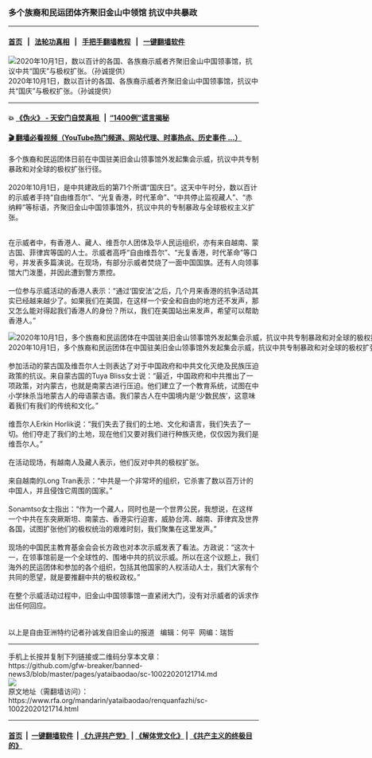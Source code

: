 ### 多个族裔和民运团体齐聚旧金山中领馆  抗议中共暴政
------------------------

#### [首页](https://github.com/gfw-breaker/banned-news3/blob/master/README.md) &nbsp;&nbsp;|&nbsp;&nbsp; [法轮功真相](https://github.com/begood0513/basic/blob/master/README.md)  &nbsp;&nbsp;|&nbsp;&nbsp; [手把手翻墙教程](https://github.com/gfw-breaker/guides/wiki)  &nbsp;&nbsp;|&nbsp;&nbsp; [一键翻墙软件](https://github.com/gfw-breaker/nogfw/blob/master/README.md)  



<div id="headerimg">
 <img alt="2020年10月1日，数以百计的各国、各族裔示威者齐聚旧金山中国领事馆，抗议中共“国庆”与极权扩张。（孙诚提供）" src="https://www.rfa.org/mandarin/yataibaodao/renquanfazhi/sc-10022020121714.html/m1001-SC73b0573a56fe7247.JPG/@@images/5f5e83b8-a89a-4fb6-973a-d67f09173e9f.jpeg" title="2020年10月1日，数以百计的各国、各族裔示威者齐聚旧金山中国领事馆，抗议中共“国庆”与极权扩张。（孙诚提供）"/>
 <div id="headerimgcontents">
  <div id="headerimgcaption">
   <span>
    2020年10月1日，数以百计的各国、各族裔示威者齐聚旧金山中国领事馆，抗议中共“国庆”与极权扩张。（孙诚提供）
   </span>
   <!-- zoomattribute -->
  </div>
  <!-- headerimgcaption -->
 </div>
 <!-- headerimagecontents -->
</div>

<hr/>


#### 💥 [《伪火》 - 天安门自焚真相 ](http://158.247.195.190:10000/videos/blog/weihuo.html)&nbsp; |&nbsp; [“1400例”谎言揭秘  ](http://158.247.195.190:10000/videos/blog/jiexi1400.html)

#### [ 🎬  翻墙必看视频（YouTube热门频道、网站代理、时事热点、历史事件 ...）](https://github.com/gfw-breaker/links/blob/master/banned.md)

<div id="storytext">
 <div>
  <div class="slot_header">
  </div>
 </div>
 <p>
 </p>
 <p>
  多个族裔和民运团体日前在中国驻美旧金山领事馆外发起集会示威，抗议中共专制暴政和对全球的极权扩张行径。
  <br/>
  <br/>
  2020年10月1日，是中共建政后的第71个所谓“国庆日”。这天中午时分，数以百计的示威者手持“自由维吾尔”、“光复香港，时代革命”、“中共停止监视藏人”、“赤纳粹”等标语，齐聚旧金山中国领事馆外，抗议中共的专制暴政与全球极权主义扩张。
 </p>
 <p>
 </p>
 <p>
  <br/>
  在示威者中，有香港人、藏人、维吾尔人团体及华人民运组织，亦有来自越南、蒙古国、菲律宾等国的人士。示威者高呼“自由维吾尔”、“光复香港，时代革命”等口号，并发表多篇演说。在现场，有部分示威者焚烧了一面中国国旗。还有人向领事馆大门泼墨，并因此遭到警方票控。
  <br/>
  <br/>
  一位参与示威活动的香港人表示：“通过‘国安法’之后，几个月来香港的抗争活动其实已经越来越少了。如果我们在美国，在这样一个安全和自由的地方还不发声，那又怎么能对得起我们香港人的身份？所以，我们在美国站出来发声，希望可以帮助香港人。”
 </p>
 <p>
 </p>
 <p>
  <div class="image-inline captioned" style="width:1500px;">
   <div style="width:1500px;">
    <img alt="2020年10月1日，多个族裔和民运团体在中国驻美旧金山领事馆外发起集会示威，抗议中共专制暴政和对全球的极权扩张行径。（推特图片/洛杉矶民主战车@minzhuzhanche）" src="https://www.rfa.org/mandarin/yataibaodao/renquanfazhi/sc-10022020121714.html/EjTG5AiUYAEjhnJ.jpg" title="2020年10月1日，多个族裔和民运团体在中国驻美旧金山领事馆外发起集会示威，抗议中共专制暴政和对全球的极权扩张行径。（推特图片/洛杉矶民主战车@minzhuzhanche）"/>
   </div>
   <div class="image-caption">
    <span style="width:1500px;">
     2020年10月1日，多个族裔和民运团体在中国驻美旧金山领事馆外发起集会示威，抗议中共专制暴政和对全球的极权扩张行径。（推特图片/洛杉矶民主战车@minzhuzhanche）
    </span>
    <span class="copyright">
    </span>
   </div>
  </div>
  <br/>
  参加活动的蒙古国及维吾尔人士则表达了对于中国政府和中共文化灭绝及民族压迫政策的抗议。来自蒙古国的Tuya Bliss女士说：“最近，中国政府和中共推出了一项政策，对内蒙古，也就是南蒙古进行压迫。他们建立了一个教育系统，试图在中小学抹杀当地蒙古人的母语蒙古语。我们蒙古人在中国境内是‘少数民族’，这意味着我们有我们的传统和文化。”
  <br/>
  <br/>
  维吾尔人Erkin Horlik说：“我们失去了我们的土地、文化和语言，我们失去了一切。他们夺走了我们的土地，现在他们又要对我们进行种族灭绝，仅仅因为我们是维吾尔人。”
  <br/>
  <br/>
  在活动现场，有越南人及藏人表示，他们反对中共的极权扩张。
  <br/>
  <br/>
  来自越南的Long Tran表示：“中共是一个非常坏的组织，它杀害了数以百万计的中国人，并且侵蚀它周围的国家。”
  <br/>
  <br/>
  Sonamtso女士指出：“作为一个藏人，同时也是一个世界公民，我想说，在这样一个中共在东突厥斯坦、南蒙古、香港实行迫害，威胁台湾、越南、菲律宾及世界各国，试图扩张他们的极权统治的艰难时刻，我们聚集在这里发声。”
  <br/>
  <br/>
  现场的中国民主教育基金会会长方政也对本次示威发表了看法。方政说：“这次十一，在领事馆前是一个全球性的、围堵中共的抗议示威。所以在这个议题上，我们海外的民运团体和参加的各个组织，包括其他国家的人权活动人士，我们大家有个共同的愿望，就是要推翻中共的极权政权。”
  <br/>
  <br/>
  在整个示威活动过程中，旧金山中国领事馆一直紧闭大门，没有对示威者的诉求作出任何回应。
  <br/>
  <br/>
  <br/>
  以上是自由亚洲特约记者孙诚发自旧金山的报道   编辑：何平  网编：瑞哲
 </p>
</div>

<hr/>
手机上长按并复制下列链接或二维码分享本文章：<br/>
https://github.com/gfw-breaker/banned-news3/blob/master/pages/yataibaodao/sc-10022020121714.md <br/>
<a href='https://github.com/gfw-breaker/banned-news3/blob/master/pages/yataibaodao/sc-10022020121714.md'><img src='https://github.com/gfw-breaker/banned-news3/blob/master/pages/yataibaodao/sc-10022020121714.md.png'/></a> <br/>
原文地址（需翻墙访问）：https://www.rfa.org/mandarin/yataibaodao/renquanfazhi/sc-10022020121714.html


------------------------
#### [首页](https://github.com/gfw-breaker/banned-news3/blob/master/README.md) &nbsp;|&nbsp; [一键翻墙软件](https://github.com/gfw-breaker/nogfw/blob/master/README.md) &nbsp;| [《九评共产党》](https://github.com/gfw-breaker/9ping.md/blob/master/README.md#九评之一评共产党是什么) | [《解体党文化》](https://github.com/gfw-breaker/jtdwh.md/blob/master/README.md) | [《共产主义的终极目的》](https://github.com/gfw-breaker/gczydzjmd.md/blob/master/README.md)


<img src='http://gfw-breaker.win/banned-news3/pages/yataibaodao/sc-10022020121714.md' width='0px' height='0px'/>